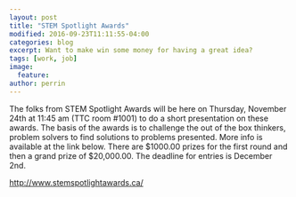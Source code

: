 ```yaml
---
layout: post
title: "STEM Spotlight Awards"
modified: 2016-09-23T11:11:55-04:00
categories: blog
excerpt: Want to make win some money for having a great idea?
tags: [work, job]
image:
  feature:  
author: perrin
---
```


The folks from STEM Spotlight Awards will be here on Thursday, November 24th at 11:45 am (TTC room #1001) to do a short presentation on these awards.  The basis of the awards is to challenge the out of the box thinkers, problem solvers to find solutions to problems presented.  More info is available at the link below. There are $1000.00 prizes for the first round and then a grand prize of $20,000.00. The deadline for entries is December 2nd.

http://www.stemspotlightawards.ca/
